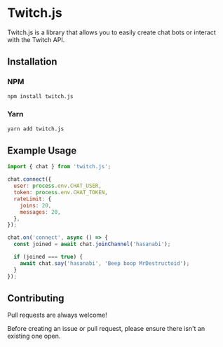 # Twitch.js

Twitch.js is a library that allows you to easily create chat bots or interact with the Twitch API.

## Installation

### NPM
```bash
npm install twitch.js
```

### Yarn
```bash
yarn add twitch.js
```

## Example Usage

```js
import { chat } from 'twitch.js';

chat.connect({
  user: process.env.CHAT_USER,
  token: process.env.CHAT_TOKEN,
  rateLimit: {
    joins: 20,
    messages: 20,
  },
});

chat.on('connect', async () => {
  const joined = await chat.joinChannel('hasanabi');

  if (joined === true) {
    await chat.say('hasanabi', 'Beep boop MrDestructoid');
  }
});
```

## Contributing

Pull requests are always welcome!

Before creating an issue or pull request, please ensure there isn't an existing one open.